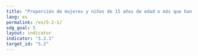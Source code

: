 ```yaml
---
title: "Proporción de mujeres y niñas de 15 años de edad o más que han sufrido en los 12 meses anteriores violencia física, sexual o psicológica infligida por un compañero íntimo actual o anterior, desglosada por la forma de violencia y por edad"
lang: es
permalink: /es/5-2-1/
sdg_goal: 5
layout: indicator
indicator: "5.2.1"
target_id: "5.2"
---
```


